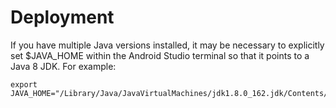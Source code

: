 # Deployment

If you have multiple Java versions installed, it may be necessary to explicitly set $JAVA_HOME within the Android Studio terminal so that it points to a Java 8 JDK. For example:

    export JAVA_HOME="/Library/Java/JavaVirtualMachines/jdk1.8.0_162.jdk/Contents/Home/"
